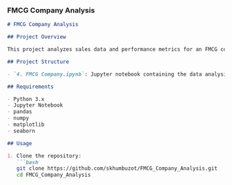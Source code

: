 
### FMCG Company Analysis

```markdown
# FMCG Company Analysis

## Project Overview

This project analyzes sales data and performance metrics for an FMCG company. The goal is to identify key trends and areas for improvement in product distribution and sales strategies.

## Project Structure

- `4. FMCG Company.ipynb`: Jupyter notebook containing the data analysis and performance metrics.

## Requirements

- Python 3.x
- Jupyter Notebook
- pandas
- numpy
- matplotlib
- seaborn

## Usage

1. Clone the repository:
   ```bash
   git clone https://github.com/skhumbuzot/FMCG_Company_Analysis.git
   cd FMCG_Company_Analysis
